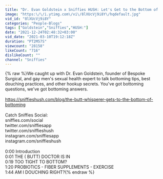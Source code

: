 ```yaml
---
title: "Dr. Evan Goldstein x Sniffies HUSH: Let's Get to the Bottom of Bottoming"
image: "https:\/\/i.ytimg.com\/vi\/8lXUcVj9i8Y\/hqdefault.jpg"
vid_id: "8lXUcVj9i8Y"
categories: "People-Blogs"
tags: ["Goldstein","Sniffies","HUSH:"]
date: "2021-12-24T02:48:32+03:00"
vid_date: "2021-03-10T19:12:18Z"
duration: "PT2M57S"
viewcount: "28158"
likeCount: "716"
dislikeCount: ""
channel: "Sniffies"
---
```

{% raw %}We caught up with Dr. Evan Goldstein, founder of Bespoke Surgical, and gay men's sexual health expert to talk bottoming tips, best douching practices, and other hookup secrets. You've got bottoming questions, we've got bottoming answers.<br /><br /><a rel="nofollow" target="blank" href="https://sniffieshush.com/blog/the-butt-whisperer-gets-to-the-bottom-of-bottoming">https://sniffieshush.com/blog/the-butt-whisperer-gets-to-the-bottom-of-bottoming</a><br /><br />Catch Sniffies Social:<br />sniffies.com/social<br />twitter.com/sniffiesapp<br />twitter.com/sniffieshush<br />instagram.com/sniffiesapp<br />instagram.com/sniffieshush<br /><br />0:00 Introduction<br />0:01 THE ( BUTT) DOCTOR IS IN<br />0:19 TOO TIGHT TO BOTTOM?<br />1:20 PROBIOTICS - FIBER SUPPLEMENTS - EXERCISE<br />1:44 AM I DOUCHING RIGHT?{% endraw %}
